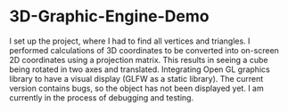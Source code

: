 # 3D-Graphic-Engine-Demo

I set up the project, where I had to find all vertices and triangles. I performed calculations of 3D coordinates to be converted into on-screen 2D coordinates using a projection matrix. This results in seeing a cube being rotated in two axes and translated. 
Integrating Open GL graphics library to have a visual display (GLFW as a static library). 
The current version contains bugs, so the object has not been displayed yet. I am currently in the process of debugging and testing. 
